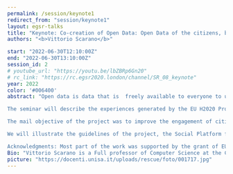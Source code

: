 ```yaml
---
permalink: /session/keynote1
redirect_from: "session/keynote1"
layout: egsr-talks
title: "Keynote: Co-creation of Open Data: Open Data of the citizens, by the citizens, for the citizens!"
authors: "<b>Vittorio Scarano</b>"

start: "2022-06-30T12:10:00Z"
end: "2022-06-30T13:10:00Z"
session_id: 2
# youtube_url: "https://youtu.be/lbZBRp6Gn20"
# rc_link: "https://rc.egsr2020.london/channel/SR_08_keynote"
year: 2022
color: '#006400'
abstract: "Open data is data that is  freely available to everyone to use and republish as they wish, without any kind of restrictions, be it  copyright, patents or any other mechanisms of control. It is recently become a very important innovation for the Public Administration and citizens in order to improve the transparency and the awareness of the relationship government-citizens.

The seminar will describe the experiences generated by the EU H2020 Project ROUTE-TO-PA,  multidisciplinary innovation project, that, by combining expertise and research in the fields of e-government, computer science, learning science and economy, is aiming at improving the impact, towards citizens and within society, of ICT-based technology platforms for transparency.

The mail objective of the project was to improve the engagement of citizens by making them able to socially interact over open data, by forming or joining existing online communities that share common interest and discuss common issues of relevance to local policy, service delivery, and regulation; citizens are also empowered to co-create open datasets, thereby becoming authors and actors in the Open Data ecosystem, rather than simple (maybe even advanced) users.

We will illustrate the guidelines of the project, the Social Platform for Open Data (SPOD) created by the project and several examples of real communities that are using the outcomes of the project, even 3 years after the end of the project. In particular we will describe the experience of HETOR (www.hetor.it) where communities are collectively creating knowledge (in the form of open datasets) about the local cultural heritage, collecting materials, oral traditions, and recollections of their local history. Finally we will explore how, by using Linked Open Data, it is possible to simply create a Virtual Exhibition from personalized requirements.

Acknowledgments: Most part of the work was supported by the grant of EU Horizon 2020 project ROUTE-TO-PA. We thank all the researchers of the ROUTE-TO-PA project for very interesting and useful discussions. We also thank all the participants of the project and all the citizens and organizations that collaborated in the use cases."
Bio: "Vittorio Scarano is a Full professor of Computer Science at the Computer Science Department of University of Salerno in Italy. He has been visiting the University Eotvos Lorand in Budapest (Hungary) and he has visited the Department of Computer Science at the University of Massachusetts at Amherst (USA). Since 1996, he funded and co-directs the ISISLab laboratory within the Department. ISISLab has been hosting, until now, the research activity of 23 PhD students, actually employing more than 20 collaborators (grants, fellowships) with involvement in research project at local, regionale, national and european level. He is co-author of more than 150 papers in internationally refereed journals and conferences of IEEE, ACM, etc.. He coordinated the European funded research H2020 project ROUTE-TO-PA “Raising Open and User-friendly Transparency-Enabling Technologies fOr Public Administrations” (grant agreement No 645860) with 12 partners and a budget above 3M€. He has participated and coordinated local units in European (FP6, Leonardo, Erasmus+), national and regional funded research and innovation projects. He likes family, doing research and teaching, in this order."
picture: "https://docenti.unisa.it/uploads/rescue/foto/001717.jpg"
---
```

